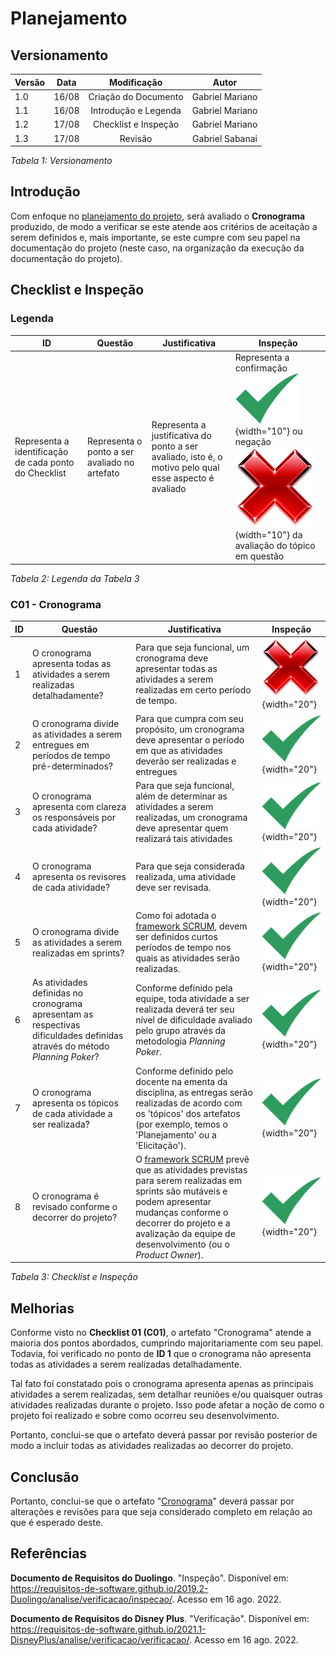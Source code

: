 # Planejamento

## Versionamento

| Versão | Data  |                           Modificação                           |             Autor              |
| ------ | ----- | :-------------------------------------------------------------: | :----------------------------: |
| 1.0    | 16/08 | Criação do Documento | Gabriel Mariano |
| 1.1    | 16/08 | Introdução e Legenda | Gabriel Mariano |
| 1.2    | 17/08 | Checklist e Inspeção | Gabriel Mariano |
| 1.3    | 17/08 | Revisão | Gabriel Sabanai |


_Tabela 1: Versionamento_

## Introdução

Com enfoque no [planejamento do projeto](../../planejamento/cronograma.md), será avaliado o **Cronograma** produzido, de modo a verificar se este atende aos critérios de aceitação a serem definidos e, mais importante, se este cumpre com seu papel na documentação do projeto (neste caso, na organização da execução da documentação do projeto).

## Checklist e Inspeção

### Legenda

| ID | Questão | Justificativa | Inspeção |
|----|---------|---------------|----------|
| Representa a identificação de cada ponto do Checklist  | Representa o ponto a ser avaliado no artefato | Representa a justificativa do ponto a ser avaliado, isto é, o motivo pelo qual esse aspecto é avaliado | Representa a confirmação ![Simbolo check](../../assets/modelagem/check.png){width="10"} ou negação ![Simbolo check](../../assets/modelagem/wrong.png){width="10"} da avaliação do tópico em questão |

_Tabela 2: Legenda da Tabela 3_ 

### C01 - Cronograma

| ID | Questão | Justificativa | Inspeção |
|----|---------|---------------|----------|
| 1  | O cronograma apresenta todas as atividades a serem realizadas detalhadamente? | Para que seja funcional, um cronograma deve apresentar todas as atividades a serem realizadas em certo período de tempo. | ![Simbolo wrong](../../assets/modelagem/wrong.png){width="20"}  | 
| 2  | O cronograma divide as atividades a serem entregues em períodos de tempo pré-determinados? | Para que cumpra com seu propósito, um cronograma deve apresentar o período em que as atividades deverão ser realizadas e entregues | ![Simbolo check](../../assets/modelagem/check.png){width="20"}  |  
| 3  | O cronograma apresenta com clareza os responsáveis por cada atividade? | Para que seja funcional, além de determinar as atividades a serem realizadas, um cronograma deve apresentar quem realizará tais atividades | ![Simbolo check](../../assets/modelagem/check.png){width="20"}  | 
| 4  | O cronograma apresenta os revisores de cada atividade? | Para que seja considerada realizada, uma atividade deve ser revisada. | ![Simbolo check](../../assets/modelagem/check.png){width="20"}  | 
| 5  | O cronograma divide as atividades a serem realizadas em sprints? | Como foi adotada o [framework SCRUM](../../planejamento/metodologia.md), devem ser definidos curtos períodos de tempo nos quais as atividades serão realizadas. | ![Simbolo check](../../assets/modelagem/check.png){width="20"}  | 
| 6  | As atividades definidas no cronograma apresentam as respectivas dificuldades definidas através do método *Planning Poker*? | Conforme definido pela equipe, toda atividade a ser realizada deverá ter seu nível de dificuldade avaliado pelo grupo através da metodologia *Planning Poker*. | ![Simbolo check](../../assets/modelagem/check.png){width="20"}  | 
| 7  | O cronograma apresenta os tópicos de cada atividade a ser realizada? | Conforme definido pelo docente na ementa da disciplina, as entregas serão realizadas de acordo com os 'tópicos' dos artefatos (por exemplo, temos o 'Planejamento' ou a 'Elicitação'). | ![Simbolo check](../../assets/modelagem/check.png){width="20"}  | 
| 8  | O cronograma é revisado conforme o decorrer do projeto? | O [framework SCRUM](../../planejamento/metodologia.md) prevê que as atividades previstas para serem realizadas em sprints são mutáveis e podem apresentar mudanças conforme o decorrer do projeto e a avalização da equipe de desenvolvimento (ou o *Product Owner*). | ![Simbolo check](../../assets/modelagem/check.png){width="20"}  | 

_Tabela 3: Checklist e Inspeção_

## Melhorias

Conforme visto no **Checklist 01 (C01)**, o artefato "Cronograma" atende a maioria dos pontos abordados, cumprindo majoritariamente com seu papel. Todavia, foi verificado no ponto de **ID 1** que o cronograma não apresenta todas as atividades a serem realizadas detalhadamente. </br>

Tal fato foi constatado pois o cronograma apresenta apenas as principais atividades a serem realizadas, sem detalhar reuniões e/ou quaisquer outras atividades realizadas durante o projeto. Isso pode afetar a noção de como o projeto foi realizado e sobre como ocorreu seu desenvolvimento. </br>

Portanto, conclui-se que o artefato deverá passar por revisão posterior de modo a incluir todas as atividades realizadas ao decorrer do projeto. </br>

## Conclusão

Portanto, conclui-se que o artefato "[Cronograma](../../planejamento/cronograma.md)" deverá passar por alterações e revisões para que seja considerado completo em relação ao que é esperado deste. </br>

## Referências

**Documento de Requisitos do Duolingo**. "Inspeção". Disponível em: <https://requisitos-de-software.github.io/2019.2-Duolingo/analise/verificacao/inspecao/>. Acesso em 16 ago. 2022.

**Documento de Requisitos do Disney Plus**. "Verificação". Disponível em: <https://requisitos-de-software.github.io/2021.1-DisneyPlus/analise/verificacao/verificacao/>. Acesso em 16 ago. 2022.